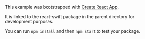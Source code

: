 This example was bootstrapped with [Create React App](https://github.com/facebook/create-react-app).

It is linked to the react-swift package in the parent directory for development purposes.

You can run `npm install` and then `npm start` to test your package.
